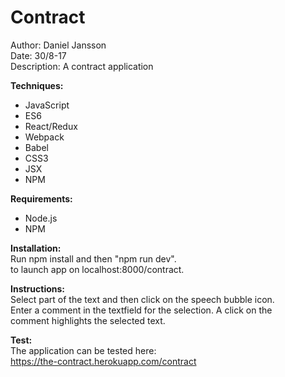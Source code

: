 # Contract

Author: Daniel Jansson<br/>
Date: 30/8-17<br/>
Description: A contract application<br/>

__Techniques:__<br/>
  - JavaScript
  - ES6
  - React/Redux
  - Webpack
  - Babel
  - CSS3
  - JSX
  - NPM

__Requirements:__
  - Node.js
  - NPM

__Installation:__<br/>
  Run npm install and then "npm run dev".<br/>
  to launch app on localhost:8000/contract.<br/>

__Instructions:__<br/>
  Select part of the text and then click on the speech bubble icon.<br/>
  Enter a comment in the textfield for the selection. A click on the<br/>
  comment highlights the selected text.<br/>

__Test:__<br/>
  The application can be tested here:<br/>
  https://the-contract.herokuapp.com/contract